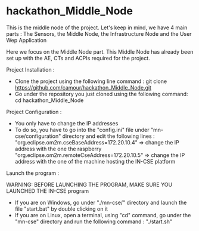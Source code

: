 # hackathon_Middle_Node

This is the middle node of the project. 
Let's keep in mind, we have 4 main parts : The Sensors, the Middle Node, the Infrastructure Node and the User Wep Application

Here we focus on the Middle Node part.
This Middle Node has already been set up with the AE, CTs and ACPIs required for the project.

Project Installation : 

- Clone the project using the following line command : git clone https://github.com/camour/hackathon_Middle_Node.git
- Go under the repository you just cloned using the following command: cd hackathon_Middle_Node

Project Configuration :
- You only have to change the IP addresses
- To do so, you have to go into the "config.ini" file under "mn-cse/configuration" directory and edit the following lines : 
		"org.eclipse.om2m.cseBaseAddress=172.20.10.4" => change the IP address with the one the raspberry
		"org.eclipse.om2m.remoteCseAddress=172.20.10.5" => change the IP address with the one of the machine hosting the IN-CSE platform
		

Launch the program :

WARNING: BEFORE LAUNCHING THE PROGRAM, MAKE SURE YOU LAUNCHED THE IN-CSE program
- If you are on Windows, go under "./mn-cse/" directory and launch the file "start.bat" by double clicking on it
- If you are on Linux, open a terminal, using "cd" command, go under the "mn-cse" directory and run the following command : "./start.sh"